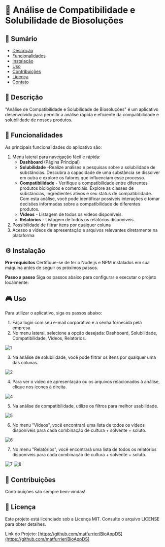 # 🔬 Análise de Compatibilidade e Solubilidade de Biosoluções

## 📝 Sumário
- [Descrição](#descrição)
- [Funcionalidades](#funcionalidades)
- [Instalação](#instalação)
- [Uso](#uso)
- [Contribuições](#contribuições)
- [Licença](#licença)
- [Contato](#contato)

## 📖 Descrição
"Análise de Compatibilidade e Solubilidade de Biosoluções" é um aplicativo desenvolvido para permitir a análise rápida e eficiente da compatibilidade e solubilidade de nossos produtos.

## 🎯 Funcionalidades
As principais funcionalidades do aplicativo são:
1. Menu lateral para navegação fácil e rápida:
    - **Dashboard** (Página Principal)
    - **Solubilidade** -Realize análises e pesquisas sobre a solubilidade de substâncias. Descubra a capacidade de uma substância se dissolver em outra e explore os fatores que influenciam esse processo.
    - **Compatibilidade** - Verifique a compatibilidade entre diferentes produtos biológicos e comerciais. Explore as classes de substâncias, ingredientes ativos e seu status de compatibilidade. Com esta análise, você pode identificar possíveis interações e tomar decisões informadas sobre a compatibilidade de diferentes produtos.
    - **Vídeos** - Listagem de todos os vídeos disponíveis.
    - **Relatórios** - Listagem de todos os relatórios disponíveis.
3. Possibilidade de filtrar itens por qualquer coluna
4. Acesso a vídeos de apresentação e arquivos relevantes diretamente na plataforma

## ⚙ Instalação
**Pré-requisitos**
Certifique-se de ter o Node.js e NPM instalados em sua máquina antes de seguir os próximos passos.

**Passo a passo**
Siga os passos abaixo para configurar e executar o projeto localmente:

## 🎮 Uso
Para utilizar o aplicativo, siga os passos abaixo:

1. Faça login com seu e-mail corporativo e a senha fornecida pela empresa.
2. No menu lateral, selecione a opção desejada: Dashboard, Solubilidade, Compatibilidade, Vídeos, Relatórios.

![1](https://github.com/matfurrier/BioAppDS/assets/30526394/5946e7a6-5ad5-4115-a50a-b66129c592c3)

3. Na análise de solubilidade, você pode filtrar os itens por qualquer uma das colunas. 

![2](https://github.com/matfurrier/BioAppDS/assets/30526394/ba048893-7c54-4c39-ba02-d51f7dcee172)

4. Para ver o vídeo de apresentação ou os arquivos relacionados à análise, clique nos ícones à direita.

![4](https://github.com/matfurrier/BioAppDS/assets/30526394/12bd8446-d568-424e-a053-9f4c691b2f1a)

5. Na análise de compatibilidade, utilize os filtros para melhor usabilidade.

![5](https://github.com/matfurrier/BioAppDS/assets/30526394/d5023ba4-1631-4268-9ffe-fb2877411819)

6. No menu "Vídeos", você encontrará uma lista de todos os vídeos disponíveis para cada combinação de cultura + solvente + soluto.

![6](https://github.com/matfurrier/BioAppDS/assets/30526394/7affe142-241b-45f4-82e9-9a0c101a759b)

7. No menu "Relatórios", você encontrará uma lista de todos os relatórios disponíveis para cada combinação de cultura + solvente + soluto.

![7](https://github.com/matfurrier/BioAppDS/assets/30526394/61afbaa3-de7c-4678-b906-132e4ee78ccf)
![8](https://github.com/matfurrier/BioAppDS/assets/30526394/f709ab3e-3629-46dc-8a6e-5f9b7288d08c)

## 🤝 Contribuições
Contribuições são sempre bem-vindas!

## 📄 Licença
Este projeto está licenciado sob a Licença MIT. Consulte o arquivo LICENSE para obter detalhes.

Link do Projeto: [https://github.com/matfurrier/BioAppDS](https://github.com/matfurrier/BioAppDS)

